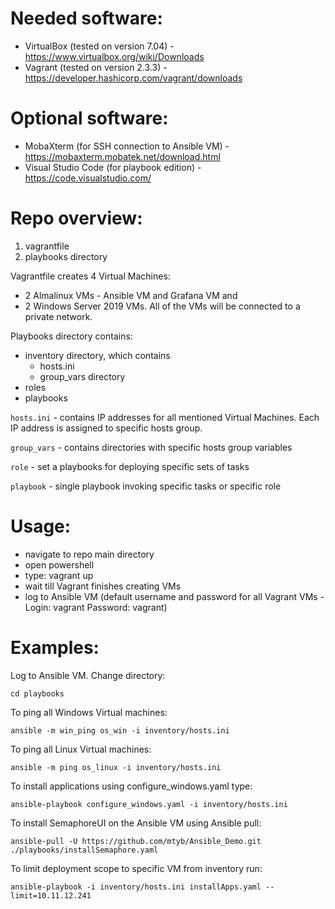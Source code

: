 # Needed software:
- VirtualBox (tested on version 7.04) - https://www.virtualbox.org/wiki/Downloads
- Vagrant (tested on version 2.3.3) - https://developer.hashicorp.com/vagrant/downloads

# Optional software:
- MobaXterm (for SSH connection to Ansible VM) - https://mobaxterm.mobatek.net/download.html
- Visual Studio Code (for playbook edition) - https://code.visualstudio.com/

# Repo overview:
1) vagrantfile
2) playbooks directory

Vagrantfile creates 4 Virtual Machines:
- 2 Almalinux VMs - Ansible VM and Grafana VM and 
- 2 Windows Server 2019 VMs. 
All of the VMs will be connected to a private network. 

Playbooks directory contains:
- inventory directory, which contains 
	- hosts.ini
	- group_vars directory 
- roles
- playbooks

``` hosts.ini ``` - contains IP addresses for all mentioned Virtual Machines. Each IP address is assigned to specific hosts group. 

``` group_vars ``` - contains directories with specific hosts group variables

``` role ``` - set a playbooks for deploying specific sets of tasks

``` playbook ``` - single playbook invoking specific tasks or specific role

# Usage:
- navigate to repo main directory
- open powershell
- type: vagrant up
- wait till Vagrant finishes creating VMs
- log to Ansible VM (default username and password for all Vagrant VMs - Login: vagrant Password: vagrant)

# Examples:
Log to Ansible VM.
Change directory: 
```
cd playbooks
```

To ping all Windows Virtual machines:
```
ansible -m win_ping os_win -i inventory/hosts.ini
```

To ping all Linux Virtual machines:
```
ansible -m ping os_linux -i inventory/hosts.ini
```

To install applications using configure_windows.yaml type:
```
ansible-playbook configure_windows.yaml -i inventory/hosts.ini
```

To install SemaphoreUI on the Ansible VM using Ansible pull:
```
ansible-pull -U https://github.com/mtyb/Ansible_Demo.git ./playbooks/installSemaphore.yaml
```

To limit deployment scope to specific VM from inventory run:
```
ansible-playbook -i inventory/hosts.ini installApps.yaml --limit=10.11.12.241
``` 
